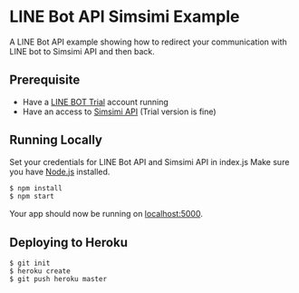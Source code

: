 # LINE Bot API Simsimi Example

A LINE Bot API example showing how to redirect your communication with LINE bot to Simsimi API and then back.

## Prerequisite
- Have a [LINE BOT Trial](https://developers.line.me/bot-api/overview) account running 
- Have an access to [Simsimi API](http://developer.simsimi.com/api) (Trial version is fine)

## Running Locally

Set your credentials for LINE Bot API and Simsimi API in index.js
Make sure you have [Node.js](http://nodejs.org/) installed.

```sh
$ npm install
$ npm start
```

Your app should now be running on [localhost:5000](http://localhost:5000/).

## Deploying to Heroku

```
$ git init
$ heroku create
$ git push heroku master
```
